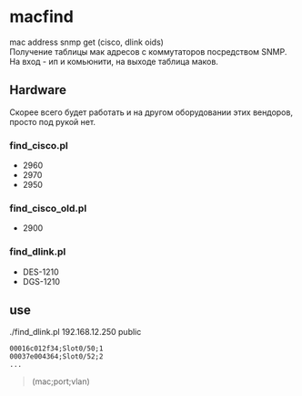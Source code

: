 # macfind
mac address snmp get (cisco, dlink oids)  
Получение таблицы мак адресов с коммутаторов посредством SNMP. На вход - ип и комьюнити, на выходе таблица маков.

## Hardware
Скорее всего будет работать и на другом оборудовании этих вендоров, просто под рукой нет.
### find_cisco.pl  
- 2960
- 2970
- 2950
 
### find_cisco_old.pl  
- 2900

### find_dlink.pl  
- DES-1210
- DGS-1210

## use

./find_dlink.pl 192.168.12.250 public  
```
00016c012f34;Slot0/50;1  
00037e004364;Slot0/52;2
...
```
> (mac;port;vlan)
